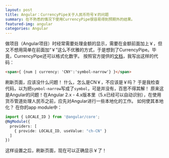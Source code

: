 ```yaml
---
layout: post
title: Angular：CurrencyPipe关于人民币符号￥的问题
summary: 在不熟悉的情况下使用CurrencyPipe很容易得到预期外的结果。
featured-img: angular
categories: Angular
---
```


做项目（Angular项目）时经常需要处理金额的显示，需要在金额前面加上￥，但又不想用简单在前面加“￥”这么不优雅的方式，于是想到了CurrencyPipe。毕竟，CurrencyPipe还可以格式化数字。
按照官方提供的[文档](https://www.angular.cn/api/common/CurrencyPipe)，我写出这样的代码：
```html
<span>{ {num | currency: 'CNY':'symbol-narrow'} }</span>
```
刷新页面，应该没什么问题！
什么，怎么是CN￥，不应该是￥吗？
于是我检查代码，以为把`symbol-narrow`写成了`symbol`，可是并没有，百思不得其解！
原来这是Angular的问题！在Angular 2.x - 4.x版本里（5.x已经可以自动识别），在使用货币管道处理人民币之前，应先对Angular进行一些本地化的工作。
如何使其本地化？
在你的app module中：
```typescript
import { LOCALE_ID } from '@angular/core';
@NgModule({
  providers: [
    { provide: LOCALE_ID, useValue: "ch-CN" }
  ]
})
```
这样设置之后，刷新页面，现在可以正确显示￥了！